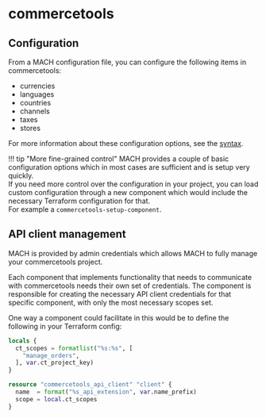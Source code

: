 # commercetools

## Configuration

From a MACH configuration file, you can configure the following items in commercetools:

- currencies
- languages
- countries
- channels
- taxes
- stores

For more information about these configuration options, see the [syntax](../syntax.md#commercetools).

!!! tip "More fine-grained control"
    MACH provides a couple of basic configuration options which in most cases are sufficient and is setup very quickly.  
    If you need more control over the configuration in your project, you can load custom configuration through a new component which would include the necessary Terraform configuration for that.  
    For example a `commercetools-setup-component`.

## API client management

MACH is provided by admin credentials which allows MACH to fully manage your commercetools project.

Each component that implements functionality that needs to communicate with commercetools needs their own set of credentials.
The component is responsible for creating the necessary API client credentials for that specific component, with only the most necessary scopes set.

One way a component could facilitate in this would be to define the following in your Terraform config:

```terraform
locals {
  ct_scopes = formatlist("%s:%s", [
    "manage_orders",
  ], var.ct_project_key)
}

resource "commercetools_api_client" "client" {
  name  = format("%s_api_extension", var.name_prefix)
  scope = local.ct_scopes
}
```